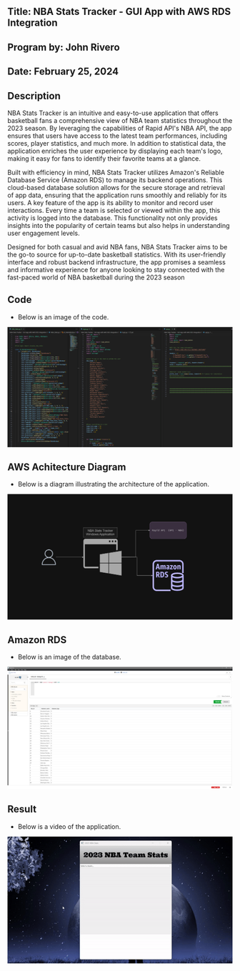 ## Title: NBA Stats Tracker - GUI App with AWS RDS Integration

## Program by: John Rivero

## Date: February 25, 2024

## Description

NBA Stats Tracker is an intuitive and easy-to-use application that offers basketball fans a comprehensive view of NBA team statistics throughout the 2023 season. By leveraging the capabilities of Rapid API's NBA API, the app ensures that users have access to the latest team performances, including scores, player statistics, and much more. In addition to statistical data, the application enriches the user experience by displaying each team's logo, making it easy for fans to identify their favorite teams at a glance.

Built with efficiency in mind, NBA Stats Tracker utilizes Amazon's Reliable Database Service (Amazon RDS) to manage its backend operations. This cloud-based database solution allows for the secure storage and retrieval of app data, ensuring that the application runs smoothly and reliably for its users. A key feature of the app is its ability to monitor and record user interactions. Every time a team is selected or viewed within the app, this activity is logged into the database. This functionality not only provides insights into the popularity of certain teams but also helps in understanding user engagement levels.

Designed for both casual and avid NBA fans, NBA Stats Tracker aims to be the go-to source for up-to-date basketball statistics. With its user-friendly interface and robust backend infrastructure, the app promises a seamless and informative experience for anyone looking to stay connected with the fast-paced world of NBA basketball during the 2023 season

## Code

-   Below is an image of the code.

![Image alt text](image/Code.png)



## AWS Achitecture Diagram

- Below  is a diagram illustrating the architecture of the application.

![Image alt text2](image/Diagram.png)



## Amazon RDS 

-   Below is an image of the database.

![Image alt text3](image/Database.png)


## Result

-   Below is a video of the application.

![Alt text for the GIF](image/Video.gif)